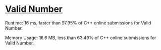 # [Valid Number](https://leetcode.com/problems/valid-number/)

Runtime: 16 ms, faster than 97.95% of C++ online submissions for Valid Number.

Memory Usage: 16.6 MB, less than 63.49% of C++ online submissions for Valid Number.
